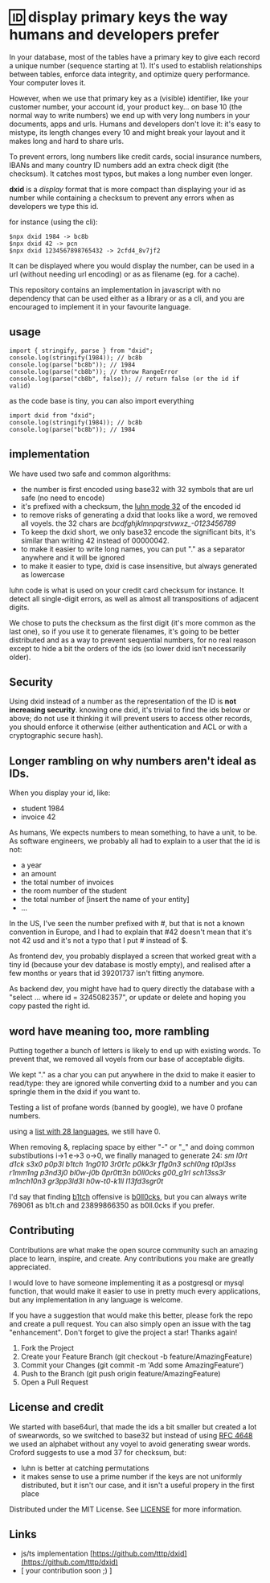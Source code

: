 # 🆔 display primary keys the way humans and developers prefer

In your database, most of the tables have a primary key to give each record a unique number (sequence starting at 1). It's used to establish relationships between tables, enforce data integrity, and optimize query performance. Your computer loves it.

However, when we use that primary key as a (visible) identifier, like your customer number, your account id, your product key... on base 10 (the normal way to write numbers) we end up with very long numbers in your documents, apps and urls. Humans and developers don't love it: it's easy to mistype, its length changes every 10 and might break your layout and it makes long and hard to share urls.

To prevent errors, long numbers like credit cards, social insurance numbers, IBANs and many country ID numbers add an extra check digit (the checksum). It catches most typos, but makes a long number even longer.

**dxid** is a _display_ format that is more compact than displaying your id as number while containing a checksum to prevent any errors when as developers we type this id.

for instance (using the cli):

    $npx dxid 1984 -> bc8b
    $npx dxid 42 -> pcn
    $npx dxid 1234567898765432 -> 2cfd4_8v7jf2

It can be displayed where you would display the number, can be used in a url (without needing url encoding) or as as filename (eg. for a cache).

This repository contains an implementation in javascript with no dependency that can be used either as a library or as a cli, and you are encouraged to implement it in your favourite language.

## usage

    import { stringify, parse } from "dxid";
    console.log(stringify(1984)); // bc8b
    console.log(parse("bc8b")); // 1984
    console.log(parse("cb8b")); // throw RangeError
    console.log(parse("cb8b", false)); // return false (or the id if valid)

as the code base is tiny, you can also import everything

    import dxid from "dxid";
    console.log(stringify(1984)); // bc8b
    console.log(parse("bc8b")); // 1984


## implementation

We have used two safe and common algorithms:

- the number is first encoded using base32 with 32 symbols that are url safe (no need to encode)
- it's prefixed with a checksum, the [luhn mode 32](https://en.wikipedia.org/wiki/Luhn_mod_N_algorithm) of the encoded id
- to remove risks of generating a dxid that looks like a word, we removed all voyels. the 32 chars are *bcdfghjklmnpqrstvwxz_-0123456789*
- To keep the dxid short, we only base32 encode the significant bits, it's similar than writing 42 instead of 00000042.
- to make it easier to write long names, you can put "." as a separator anywhere and it will be ignored
- to make it easier to type, dxid is case insensitive, but always generated as lowercase

luhn code is what is used on your credit card checksum for instance. It detect all single-digit errors, as well as almost all transpositions of adjacent digits.

We chose to puts the checksum as the first digit (it's more common as the last one), so if you use it to generate filenames, it's going to be better distributed and as a way to prevent sequential numbers, for no real reason except to hide a bit the orders of the ids (so lower dxid isn't necessarily older).

## Security

Using dxid instead of a number as the representation of the ID is **not increasing security**. knowing one dxid, it's trivial to find the ids below or above; do not use it thinking it will prevent users to access other records, you should enforce it otherwise (either authentication and ACL or with a cryptographic secure hash).

## Longer rambling on why numbers aren't ideal as IDs.

When you display your id, like:

- student 1984
- invoice 42

As humans, We expects numbers to mean something, to have a unit, to be. As software engineers, we probably all had to explain to a user that the id is not:
- a year
- an amount
- the total number of invoices
- the room number of the student
- the total number of [insert the name of your entity]
- ...

In the US, I've seen the number prefixed with #, but that is not a known convention in Europe, and I had to explain that #42 doesn't mean that it's not 42 usd and it's not a typo that I put # instead of $.

As frontend dev, you probably displayed a screen that worked great with a tiny id (because your dev database is mostly empty), and realised after a few months or years that id 39201737 isn't fitting anymore. 

As backend dev, you might have had to query directly the database with a "select ... where id = 3245082357", or update or delete and hoping you copy pasted the right id. 

## word have meaning too, more rambling

Putting together a bunch of letters is likely to end up with existing words. To prevent that, we removed all voyels from our base of acceptable digits.

We kept "." as a char you can put anywhere in the dxid to make it easier to read/type: they are ignored while converting dxid to a number and you can springle them in the dxid if you want to. 

Testing a list of profane words (banned by google), we have 0 profane numbers.

using a [list with 28 languages](https://github.com/LDNOOBW/List-of-Dirty-Naughty-Obscene-and-Otherwise-Bad-Words), we still have 0.

When removing &, replacing space by either "-" or "\_" and doing common substibutions i->1 e->3 o->0, we finally managed to generate 24: _sm l0rt d1ck s3x0 p0p3l b1tch 1ng010 3r0t1c p0kk3r f1g0n3 schl0ng t0pl3ss r1mm1ng p3nd3j0 bl0w-j0b 0pr0tt3n b0ll0cks g00_g1rl sch13ss3r m1nch10n3 gr3pp3ld3l h0w-t0-k1ll l13fd3sgr0t_

I'd say that finding [b1tch](https://www.merriam-webster.com/dictionary/bitch) offensive is [b0ll0cks](https://www.merriam-webster.com/dictionary/bollocks), but you can always write 769061 as b1t.ch and 23899866350 as b0ll.0cks if you prefer.

## Contributing

Contributions are what make the open source community such an amazing place to learn, inspire, and create. Any contributions you make are greatly appreciated.

I would love to have someone implementing it as a postgresql or mysql function, that would make it easier to use in pretty much every applications, but any implementation in any language is welcome.

If you have a suggestion that would make this better, please fork the repo and create a pull request. You can also simply open an issue with the tag "enhancement". Don't forget to give the project a star! Thanks again!

1. Fork the Project
1. Create your Feature Branch (git checkout -b feature/AmazingFeature)
1. Commit your Changes (git commit -m 'Add some AmazingFeature')
1. Push to the Branch (git push origin feature/AmazingFeature)
1. Open a Pull Request

## License and credit

We started with base64url, that made the ids a bit smaller but created a lot of swearwords, so we switched to base32 but instead of using [RFC 4648](https://datatracker.ietf.org/doc/html/rfc4648) we used an alphabet without any voyel to avoid generating swear words. Croford suggests to use a mod 37 for checksum, but:
- luhn is better at catching permutations
- it makes sense to use a prime number if the keys are not uniformly distributed, but it isn't our case, and it isn't a useful propery in the first place 

Distributed under the MIT License. See [LICENSE](LICENSE) for more information.

## Links

- js/ts implementation [https://github.com/tttp/dxid](https://github.com/tttp/dxid)
- [ your contribution soon ;) ]
